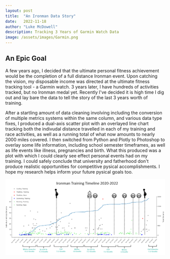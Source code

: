 ```yaml
---
layout: post
title:  "An Ironman Data Story"
date:   2022-11-18
author: "Luke McDowell"
description: Tracking 3 Years of Garmin Watch Data
image: /assets/images/Garmin.png
---
```


## An Epic Goal
A few years ago, I decided that the ultimate personal fitness achievement would be the completion of a full distance Ironman event. Upon catching the vision, my disposable income was directed at the ultimate fitness tracking tool - a Garmin watch. 3 years later, I have hundreds of activities tracked, but no Ironman medal yet. Recently I've decided it is high time I dig out and lay bare the data to tell the story of the last 3 years worth of training. 

After a startling amount of data cleaning involving including the conversion of multiple metrics systems within the same column, and various data type fixes, I produced a dual-axis scatter plot with an overlayed line chart tracking both the indivudal distance travelled in each of my training and race activities, as well as a running total of what now amounts to nearly 2000 miles covered. I then switched from Python and Plotly to Photoshop to overlay some life information, including school semester timeframes, as well as life events like illness, pregnancies and birth. What this produced was a plot with which I could clearly see effect personal events had on my training. I could safely conclude that university and fatherhood don't produce realistic opportunities for competitive pysical accomplishments. I hope my research helps inform your future pysical goals too. 

![image:](https://github.com/Redskywalker7/stat386-projects/blob/main/assets/images/Plot.png?raw=true)
